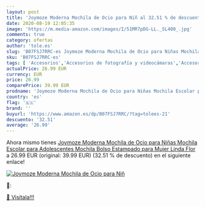 ```yaml
---
layout: post
title: 'Joymoze Moderna Mochila de Ocio para Niñ al 32.51 % de descuento'
date: 2020-08-19 12:05:35
image: 'https://m.media-amazon.com/images/I/51MR7pDG-LL._SL400_.jpg'
comments: true
category: ofertas
author: 'tole.es'
slug: 'B07FSJ7RRC-es Joymoze Moderna Mochila de Ocio para Niñas Mochila Escolar...'
sku: 'B07FSJ7RRC-es'
tags: [ 'Accesorios','Accesorios de fotografía y videocámaras','Accesorios para portátiles y netbooks','Bolsas y fundas para cámaras compactas','Bolsas y fundas para cámaras digitales','Bolsas y fundas para cámaras,  videocámaras y prismáticos','Bolsas y fundas para portátiles y netbooks','Electrónica','Fotografía y videocámaras','Informática','Mochilas para portátiles y netbooks','escolar','mochila', ]
actualPrice: 26.99 EUR
currency: EUR
price: 26.99
comparePrice: 39.99 EUR
prodname: 'Joymoze Moderna Mochila de Ocio para Niñas Mochila Escolar para Adolescentes Mochila Bolso Estampado para Mujer  Linda Flor '
country: 'es'
flag: '🇪🇸'
brand: ''
buyurl: 'https://www.amazon.es/dp/B07FSJ7RRC/?tag=tolees-21'
descuento: '32.51'
average: '26.99'
---
```


Ahora mismo tienes [Joymoze Moderna Mochila de Ocio para Niñas Mochila Escolar para Adolescentes Mochila Bolso Estampado para Mujer  Linda Flor ](https://www.amazon.es/dp/B07FSJ7RRC/?tag=tolees-21) a 26.99 EUR (original: 39.99 EUR) (32.51 %  de descuento) en el siguiente enlace!

[![Joymoze Moderna Mochila de Ocio para Niñ](https://m.media-amazon.com/images/I/51MR7pDG-LL._SL400_.jpg)](https://www.amazon.es/dp/B07FSJ7RRC/?tag=tolees-21)

🔎:


[🛒 Visítala!!!](https://www.amazon.es/dp/B07FSJ7RRC/?tag=tolees-21)
